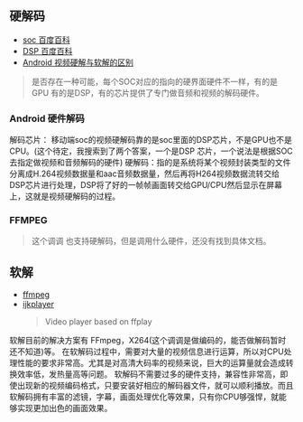 ## 硬解码
* [soc 百度百科](https://baike.baidu.com/item/soc/1053305)
* [DSP 百度百科](https://baike.baidu.com/item/DSP%E8%8A%AF%E7%89%87/2090266?fr=aladdin)
* [Android 视频硬解与软解的区别](https://blog.csdn.net/u010072711/article/details/52413766)
> 是否存在一种可能，每个SOC对应的指向的硬界面硬件不一样，有的是GPU 有的是DSP，有的芯片提供了专门做音频和视频的解码硬件。
### Android 硬件解码
解码芯片： 移动端soc的视频硬解码靠的是soc里面的DSP芯片，不是GPU也不是CPU。(这个待定，我搜索到了两个答案，一个是DSP 芯片，一个说法是根据SOC去指定做视频和音频解码的硬件)
硬解码：指的是系统将某个视频封装类型的文件分离成H.264视频数据量和aac音频数据量，然后再将H264视频数据流转交给DSP芯片进行处理，DSP将了好的一帧帧画面转交给GPU/CPU然后显示在屏幕上，这就是视频硬解码的过程。
### FFMPEG 
> 这个调调 也支持硬解码，但是调用什么硬件，还没有找到具体文档。
## 软解
* [ffmpeg](https://github.com/FFmpeg/FFmpeg)
* [ijkplayer](https://github.com/bilibili/ijkplayer)
    > Video player based on ffplay
  
软解目前的解决方案有 FFmpeg，X264(这个调调是做编码的，能否做解码暂时还不知道)等。
在软解码过程中，需要对大量的视频信息进行运算，所以对CPU处理性能的要求非常高。尤其是对高清大码率的视频来说，巨大的运算量就会造成转换效率低，发热量高等问题。
软解码不需要过多的硬件支持，兼容性非常高，即使出现新的视频编码格式，只要安装好相应的解码器文件，就可以顺利播放。而且软解码拥有丰富的滤镜，字幕，画面处理优化等效果，只有你CPU够强悍，就能够实现更加出色的画面效果。